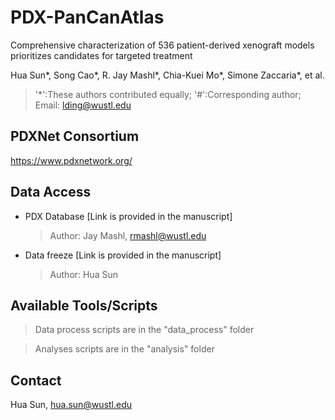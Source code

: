 # PDX-PanCanAtlas #

Comprehensive characterization of 536 patient-derived xenograft models prioritizes candidates for targeted treatment

Hua Sun*, Song Cao*, R. Jay Mashl*, Chia-Kuei Mo*, Simone Zaccaria*, et al.

> '*':These authors contributed equally;  '#':Corresponding author;  Email: <lding@wustl.edu>




## PDXNet Consortium

<https://www.pdxnetwork.org/>



## Data Access

* PDX Database [Link is provided in the manuscript]
  
  > Author: Jay Mashl, <rmashl@wustl.edu>

* Data freeze [Link is provided in the manuscript]

  > Author: Hua Sun



## Available Tools/Scripts

> Data process scripts are in the "data_process" folder

> Analyses scripts are in the "analysis" folder



Contact
-------------
Hua Sun, <hua.sun@wustl.edu>

